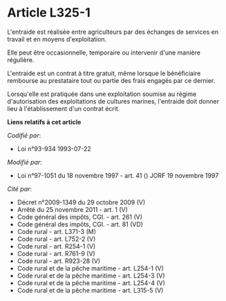 # Article L325-1

L'entraide est réalisée entre agriculteurs par des échanges de services en travail et en moyens d'exploitation.

Elle peut être occasionnelle, temporaire ou intervenir d'une manière régulière.

L'entraide est un contrat à titre gratuit, même lorsque le bénéficiaire rembourse au prestataire tout ou partie des frais
engagés par ce dernier.

Lorsqu'elle est pratiquée dans une exploitation soumise au régime d'autorisation des exploitations de cultures marines,
l'entraide doit donner lieu à l'établissement d'un contrat écrit.

**Liens relatifs à cet article**

_Codifié par_:

  - Loi n°93-934 1993-07-22

_Modifié par_:

  - Loi n°97-1051 du 18 novembre 1997 - art. 41 () JORF 19 novembre 1997

_Cité par_:

  - Décret n°2009-1349 du 29 octobre 2009 (V)
  - Arrêté du 25 novembre 2011 - art. 1 (V)
  - Code général des impôts, CGI. - art. 261 (V)
  - Code général des impôts, CGI. - art. 81 (VD)
  - Code rural - art. L371-3 (M)
  - Code rural - art. L752-2 (V)
  - Code rural - art. R254-1 (V)
  - Code rural - art. R761-9 (V)
  - Code rural - art. R923-28 (V)
  - Code rural et de la pêche maritime - art. L254-1 (V)
  - Code rural et de la pêche maritime - art. L254-3 (V)
  - Code rural et de la pêche maritime - art. L254-4 (V)
  - Code rural et de la pêche maritime - art. L315-5 (V)
